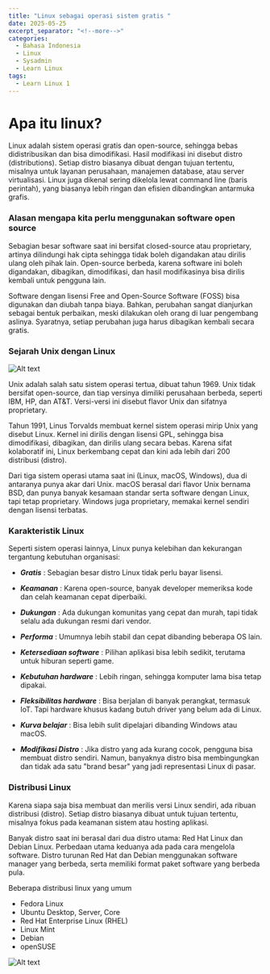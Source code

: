 ```yaml
---
title: "Linux sebagai operasi sistem gratis "
date: 2025-05-25
excerpt_separator: "<!--more-->"
categories:
  - Bahasa Indonesia
  - Linux
  - Sysadmin
  - Learn Linux
tags:
  - Learn Linux 1
---
```


# Apa itu linux?
Linux adalah sistem operasi gratis dan open-source, sehingga bebas didistribusikan dan bisa dimodifikasi. Hasil modifikasi ini disebut distro (distributions). Setiap distro biasanya dibuat dengan tujuan tertentu, misalnya untuk layanan perusahaan, manajemen database, atau server virtualisasi. Linux juga dikenal sering dikelola lewat command line (baris perintah), yang biasanya lebih ringan dan efisien dibandingkan antarmuka grafis.


### Alasan mengapa kita perlu menggunakan software open source
Sebagian besar software saat ini bersifat closed-source atau proprietary, artinya dilindungi hak cipta sehingga tidak boleh digandakan atau dirilis ulang oleh pihak lain. Open-source berbeda, karena software ini boleh digandakan, dibagikan, dimodifikasi, dan hasil modifikasinya bisa dirilis kembali untuk pengguna lain.

Software dengan lisensi Free and Open-Source Software (FOSS) bisa digunakan dan diubah tanpa biaya. Bahkan, perubahan sangat dianjurkan sebagai bentuk perbaikan, meski dilakukan oleh orang di luar pengembang aslinya. Syaratnya, setiap perubahan juga harus dibagikan kembali secara gratis.

### Sejarah Unix dengan Linux

![Alt text](https://upload.wikimedia.org/wikipedia/commons/c/cd/Unix_timeline.en.svg)

Unix adalah salah satu sistem operasi tertua, dibuat tahun 1969. Unix tidak bersifat open-source, dan tiap versinya dimiliki perusahaan berbeda, seperti IBM, HP, dan AT&T. Versi-versi ini disebut flavor Unix dan sifatnya proprietary.

Tahun 1991, Linus Torvalds membuat kernel sistem operasi mirip Unix yang disebut Linux. Kernel ini dirilis dengan lisensi GPL, sehingga bisa dimodifikasi, dibagikan, dan dirilis ulang secara bebas. Karena sifat kolaboratif ini, Linux berkembang cepat dan kini ada lebih dari 200 distribusi (distro).

Dari tiga sistem operasi utama saat ini (Linux, macOS, Windows), dua di antaranya punya akar dari Unix. macOS berasal dari flavor Unix bernama BSD, dan punya banyak kesamaan standar serta software dengan Linux, tapi tetap proprietary. Windows juga proprietary, memakai kernel sendiri dengan lisensi terbatas.

### Karakteristik Linux

Seperti sistem operasi lainnya, Linux punya kelebihan dan kekurangan tergantung kebutuhan organisasi:

- ***Gratis*** : Sebagian besar distro Linux tidak perlu bayar lisensi.

- ***Keamanan*** : Karena open-source, banyak developer memeriksa kode dan celah keamanan cepat diperbaiki.

- ***Dukungan*** : Ada dukungan komunitas yang cepat dan murah, tapi tidak selalu ada dukungan resmi dari vendor.

- ***Performa*** : Umumnya lebih stabil dan cepat dibanding beberapa OS lain.

- ***Ketersediaan software*** : Pilihan aplikasi bisa lebih sedikit, terutama untuk hiburan seperti game.

- ***Kebutuhan hardware*** : Lebih ringan, sehingga komputer lama bisa tetap dipakai.

- ***Fleksibilitas hardware*** : Bisa berjalan di banyak perangkat, termasuk IoT. Tapi hardware khusus kadang butuh driver yang belum ada di Linux.

- ***Kurva belajar*** : Bisa lebih sulit dipelajari dibanding Windows atau macOS.

- ***Modifikasi Distro*** : Jika distro yang ada kurang cocok, pengguna bisa membuat distro sendiri. Namun, banyaknya distro bisa membingungkan dan tidak ada satu "brand besar" yang jadi representasi Linux di pasar.


### Distribusi Linux
Karena siapa saja bisa membuat dan merilis versi Linux sendiri, ada ribuan distribusi (distro). Setiap distro biasanya dibuat untuk tujuan tertentu, misalnya fokus pada keamanan sistem atau hosting aplikasi.

Banyak distro saat ini berasal dari dua distro utama: Red Hat Linux dan Debian Linux. Perbedaan utama keduanya ada pada cara mengelola software. Distro turunan Red Hat dan Debian menggunakan software manager yang berbeda, serta memiliki format paket software yang berbeda pula.

Beberapa distribusi linux yang umum

- Fedora Linux
- Ubuntu Desktop, Server, Core
- Red Hat Enterprise Linux (RHEL)
- Linux Mint
- Debian
- openSUSE

![Alt text](https://upload.wikimedia.org/wikipedia/commons/1/1b/Linux_Distribution_Timeline.svg)